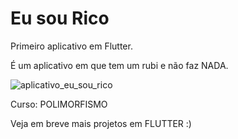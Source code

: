 # Eu sou Rico

Primeiro aplicativo em Flutter.

É um aplicativo em que tem um rubi e não faz NADA.

![aplicativo_eu_sou_rico](https://github.com/user-attachments/assets/f98898d0-0c71-4393-9255-38587d8bbc6b)




Curso: POLIMORFISMO

Veja em breve mais projetos em FLUTTER :)
